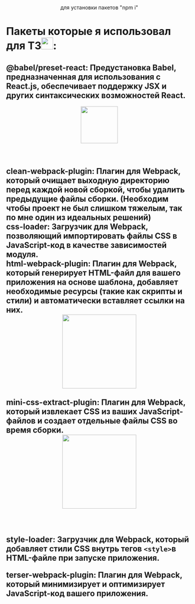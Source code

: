 <div align="center" style="display:flex; justify-content:space-around; text-align: center ; align-items:center;">для установки пакетов "npm i"</div>
 
# Пакеты которые я использовал для ТЗ<img src="https://github.com/blackcater/blackcater/raw/main/images/Hi.gif" height="32"/>:

<h2>
@babel/preset-react: Предустановка Babel, предназначенная для использования с React.js, обеспечивает поддержку JSX и других синтаксических возможностей React.
</h2>
<div align="center" style="display:flex; justify-content:space-around; text-align: center ; align-items:center;">
    <img  src="https://media.giphy.com/media/M9gbBd9nbDrOTu1Mqx/giphy.gif" width="100"/>
</div >

<br>

<br>
<h2>
clean-webpack-plugin: Плагин для Webpack, который очищает выходную директорию перед каждой новой сборкой, чтобы удалить предыдущие файлы сборки. 
(Необходим чтобы проект не был слишком тяжелым, так по мне один из идеальных решений)

<br>
css-loader: Загрузчик для Webpack, позволяющий импортировать файлы CSS в JavaScript-код в качестве зависимостей модуля.

<br>
html-webpack-plugin: Плагин для Webpack, который генерирует HTML-файл для вашего приложения на основе шаблона, добавляет необходимые ресурсы (такие как скрипты и стили) и автоматически вставляет ссылки на них.

<div align="center" style="display:flex; justify-content:space-around; text-align: center ; align-items:center;">
 <img width='200px' src="https://www.w3.org/html/logo/downloads/HTML5_1Color_Black.svg"/>
</div>

  
<br>
mini-css-extract-plugin: Плагин для Webpack, который извлекает CSS из ваших JavaScript-файлов и создает отдельные файлы CSS во время сборки.
<div align="center" style="display:flex; justify-content:space-around; text-align: center ; align-items:center;">
 <img width='200px' src="https://media.tenor.com/QWdPngpHxZ8AAAAM/family-guy-css.gif"/>
</div>
<br>

<br>

style-loader: Загрузчик для Webpack, который добавляет стили CSS внутрь тегов `<style>`в HTML-файле при запуске приложения.

terser-webpack-plugin: Плагин для Webpack, который минимизирует и оптимизирует JavaScript-код вашего приложения.